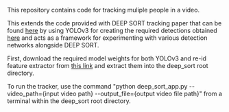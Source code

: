 This repository contains code for tracking muliple people in a video.

This extends the code provided with DEEP SORT tracking paper that can be found [here](https://arxiv.org/abs/1703.07402) by using YOLOv3 for creating the required detections obtained [here](https://github.com/eriklindernoren/PyTorch-YOLOv3) and acts as a framework for experimenting with various detection networks alongside DEEP SORT. 

First, download the required model weights for both YOLOv3 and re-id feature extractor from [this link]() and extract them into the deep_sort root directory. 

To run the tracker, use the command "python deep_sort_app.py --video_path={input video path} --output_file={output video file path}" from a terminal within the deep_sort root directory.